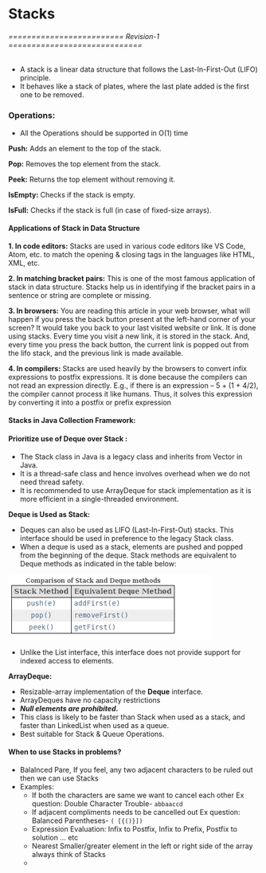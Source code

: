 # Stacks

###### ========================= Revision-1 =============================

- A stack is a linear data structure that follows the Last-In-First-Out (LIFO) principle. 
- It behaves like a stack of plates, where the last plate added is the first one to be removed.

### Operations:
- All the Operations should be supported in O(1) time

__Push:__ Adds an element to the top of the stack.

__Pop:__ Removes the top element from the stack.

__Peek:__ Returns the top element without removing it.

__IsEmpty:__ Checks if the stack is empty.

__IsFull:__ Checks if the stack is full (in case of fixed-size arrays).

#### Applications of Stack in Data Structure

__1. In code editors:__ Stacks are used in various code editors like VS Code, Atom, etc. to match the opening & closing tags in the languages like HTML, XML, etc.

__2. In matching bracket pairs:__ This is one of the most famous application of stack in data structure. Stacks help us in identifying if the bracket pairs in a sentence or string are complete or missing.

__3. In browsers:__ You are reading this article in your web browser, what will happen if you press the back button present at the left-hand corner of your screen? It would take you back to your last visited website or link. It is done using stacks. Every time you visit a new link, it is stored in the stack. And, every time you press the back button, the current link is popped out from the lifo stack, and the previous link is made available.

__4. In compilers:__  Stacks are used heavily by the browsers to convert infix expressions to postfix expressions. It is done because the compilers can not read an expression directly. E.g., if there is an expression – 5 + (1 + 4/2), the compiler cannot process it like humans. Thus, it solves this expression by converting it into a postfix or prefix expression

#### Stacks in Java Collection Framework:

#### Prioritize use of Deque over Stack :
- The Stack class in Java is a legacy class and inherits from Vector in Java.
- It is a thread-safe class and hence involves overhead when we do not need thread safety. 
- It is recommended to use ArrayDeque for stack implementation as it is more efficient in a single-threaded environment.

__Deque is Used as Stack:__

- Deques can also be used as LIFO (Last-In-First-Out) stacks. This interface should be used in preference to the legacy Stack class.
- When a deque is used as a stack, elements are pushed and popped from the beginning of the deque. Stack methods are equivalent to Deque methods as indicated in the table below:

![Deque_vs_Stack_Methods.png](images/Deque_vs_Stack_Methods.png)

- Unlike the List interface, this interface does not provide support for indexed access to elements.

__ArrayDeque:__
- Resizable-array implementation of the **Deque** interface.
- ArrayDeques have no capacity restrictions
- **_Null elements are prohibited._**
- This class is likely to be faster than Stack when used as a stack, and faster than LinkedList when used as a queue.
- Best suitable for Stack & Queue Operations.


#### When to use Stacks in problems?
- Balalnced Pare, If you feel, any two adjacent characters to be ruled out then we can use Stacks
- Examples:
  - If both the characters are same we want to cancel each other Ex question: Double Character Trouble- `abbaaccd`
  - If adjacent compliments needs to be cancelled out Ex question: Balanced Parentheses- `( [{()}])`
  - Expression Evaluation: Infix to Postfix, Infix to Prefix, Postfix to solution ... etc
  - Nearest Smaller/greater element in the left or right side of the array always think of Stacks
  - 